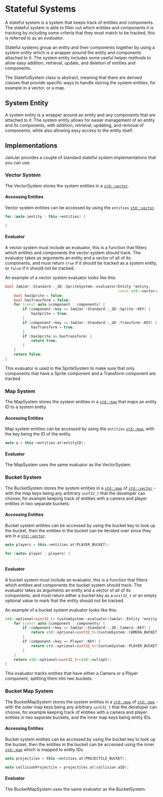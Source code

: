 # Stateful Systems

A stateful system is a system that keeps track of entities and components. The stateful system is able to filter
out which entities and components it is tracking by including some criteria that they must match to be tracked, this
is referred to as an *evaluator*.

Stateful systems group an entity and their components together by using a *system entity* which is a wrapper around
the entity and components attached to it. The system entity includes some useful helper methods to allow easy
addition, retrieval, update, and deletion of entities and components.

The StatefulSystem class is abstract, meaning that there are derived classes that provide specific ways to handle
storing the system entities, for example in a vector, or a map.

## System Entity

A system entity is a wrapper around an entity and any components that are attached to it. The system entity allows
for easier management of an entity and its components, with addition, retrieval, updating, and removal of components,
while also allowing easy access to the entity itself.

## Implementations

JamJar provides a couple of standard stateful system implementations that you can use.

### Vector System

The VectorSystem stores the system entities in a [`std::vector`](https://www.cplusplus.com/reference/vector/vector/).

#### Accessing Entities

Vector system entities can be accessed by using the `entities`
[`std::vector`](https://www.cplusplus.com/reference/vector/vector/).


```c++
for (auto &entity : this->entities) {
    ...
}
```

#### Evaluator

A vector system must include an evaluator, this is a function that filters which entities and components the
vector system should track. The evaluator takes as arguments an entity and a vector of all of its components, and
must return `true` if it should be tracked as a system entity, or `false` if it should not be tracked.

An example of a vector system evaluator looks like this:

```c++
bool JamJar::Standard::_2D::SpriteSystem::evaluator(Entity *entity,
                                                    const std::vector<JamJar::Component *> &components) {
    bool hasSprite = false;
    bool hasTransform = false;
    for (const auto &component : components) {
        if (component->key == JamJar::Standard::_2D::Sprite::KEY) {
            hasSprite = true;
        }
        if (component->key == JamJar::Standard::_2D::Transform::KEY) {
            hasTransform = true;
        }
        if (hasSprite && hasTransform) {
            return true;
        }
    }
    return false;
}
```

This evaluator is used in the SpriteSystem to make sure that only components that have a Sprite component and a
Transform component are tracked.

### Map System

The MapSystem stores the system entities in a [`std::map`](https://www.cplusplus.com/reference/map/map/) that maps an
entity ID to a system entity.

#### Accessing Entities

Map system entities can be accessed by using the `entities` [`std::map`](https://www.cplusplus.com/reference/map/map/),
with the key being the ID of the entity.

```c++
auto a = this->entities.at(entityID);
```

#### Evaluator

The MapSystem uses the same evaluator as the VectorSystem.

### Bucket System

The BucketSystem stores the system entities in a [`std::map`](https://www.cplusplus.com/reference/map/map/) of
[`std::vector`](https://www.cplusplus.com/reference/vector/vector/) - with the map keys being any arbitrary `uint32_t`
that the developer can choose, for example keeping track of entities with a camera and player entities in two separate
buckets.

#### Accessing Entities

Bucket system entities can be accessed by using the bucket key to look up the bucket, then the entities in the bucket
can be iterated over since they are in a [`std::vector`](https://www.cplusplus.com/reference/vector/vector/).

```c++
auto players = this->entities.at(PLAYER_BUCKET);

for (auto& player : players) {
    ...
```

#### Evaluator

A bucket system must include an evaluator, this is a function that filters which entities and components the
bucket system should track. The evaluator takes as arguments an entity and a vector of all of its components, and
must return either a bucket key as a `unit32_t` or an empty optional value to mark that the entity should not be
tracked.

An example of a bucket system evaluator looks like this:

```c++
std::optional<uint32_t> CustomSystem::evaluator(JamJar::Entity *entity, const std::vector<JamJar::Component *> &components) {
    for (const auto &component : components) {
        if (component->key == JamJar::Standard::_2D::Camera::KEY) {
            return std::optional<uint32_t>(CustomSystem::CAMERA_BUCKET);
        }
        if (component->key == Player::KEY) {
            return std::optional<uint32_t>(CustomSystem::PLAYER_BUCKET);
        }
    }
    return std::optional<uint32_t>(std::nullopt);
}
```

This evaluator tracks entities that have either a Camera or a Player component, splitting them into two buckets.

### Bucket Map System

The BucketMapSystem stores the system entities in a [`std::map`](https://www.cplusplus.com/reference/map/map/) of
[`std::map`](https://www.cplusplus.com/reference/map/map/) - with the outer map keys being any arbitrary `uint32_t`
that the developer can choose, for example keeping track of entities with a camera and player entities in two separate
buckets, and the inner map keys being entity IDs.

#### Accessing Entities

Bucket system entities can be accessed by using the bucket key to look up the bucket, then the entities in the bucket
can be accessed using the inner [`std::map`](https://www.cplusplus.com/reference/map/map/) which is mapped to entity
IDs.

```c++
auto projectiles = this->entities.at(PROJECTILE_BUCKET);

auto collisionProjectile = projectiles.at(collision.aID);
```

#### Evaluator

The BucketMapSystem uses the same evaluator as the BucketSystem.
